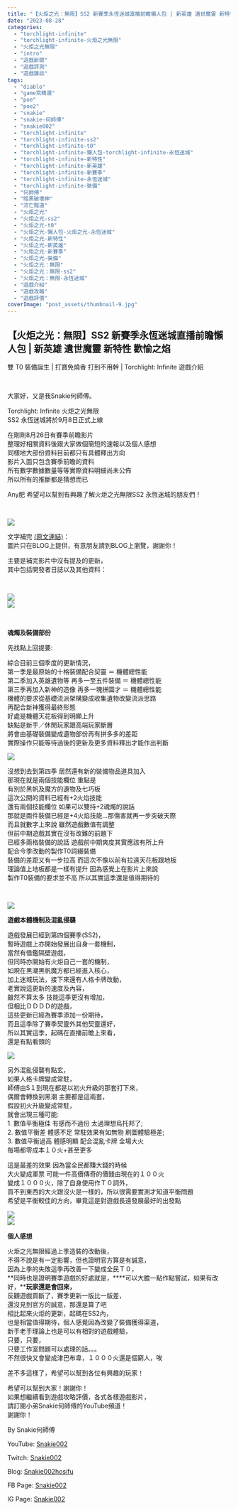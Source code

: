 ```yaml
---
title: "【火炬之光：無限】SS2 新賽季永恆迷城直播前瞻懶人包 | 新英雄 遺世魔靈 新特性 歡愉之焰 | 雙T0裝備誕生 | 打寶免燒香 打到不用幹 | Torchlight: Infinite 遊戲介紹"
date: "2023-08-28"
categories: 
  - "torchlight-infinite"
  - "torchlight-infinite-火炬之光無限"
  - "火炬之光無限"
  - "intro"
  - "遊戲新聞"
  - "遊戲評測"
  - "遊戲雜談"
tags: 
  - "diablo"
  - "game荒精選"
  - "poe"
  - "poe2"
  - "snakie"
  - "snakie-何師傅"
  - "snakie002"
  - "torchlight-infinite"
  - "torchlight-infinite-ss2"
  - "torchlight-infinite-t0"
  - "torchlight-infinite-懶人包-torchlight-infinite-永恆迷城"
  - "torchlight-infinite-新特性"
  - "torchlight-infinite-新英雄"
  - "torchlight-infinite-新賽季"
  - "torchlight-infinite-永恆迷城"
  - "torchlight-infinite-裝備"
  - "何師傅"
  - "暗黑破壞神"
  - "流亡黯道"
  - "火炬之光"
  - "火炬之光-ss2"
  - "火炬之光-t0"
  - "火炬之光-懶人包-火炬之光-永恆迷城"
  - "火炬之光-新特性"
  - "火炬之光-新英雄"
  - "火炬之光-新賽季"
  - "火炬之光-裝備"
  - "火炬之光：無限"
  - "火炬之光：無限-ss2"
  - "火炬之光：無限-永恆迷城"
  - "遊戲介紹"
  - "遊戲攻略"
  - "遊戲評價"
coverImage: "post_assets/thumbnail-9.jpg"
---
```


## 【火炬之光：無限】SS2 新賽季永恆迷城直播前瞻懶人包 | 新英雄 遺世魔靈 新特性 歡愉之焰  
雙 T0 裝備誕生 | 打寶免燒香 打到不用幹 | Torchlight: Infinite 遊戲介紹

  
   

  
大家好，又是我Snakie何師傅。  

  
Torchlight: Infinite 火炬之光無限  
SS2 永恆迷城將於9月8日正式上線  

  
在剛剛8月26日有賽季前瞻影片  
整理好相關資料後跟大家做個簡短的速報以及個人感想  
同樣地大部份資料目前都只有具體釋出方向  
影片入面只包含賽季前瞻的資料  
所有數字數據數量等等實際資料明細尚未公佈  
所以所有的推斷都是猜想而已  

  
Any肥 希望可以幫到有興趣了解火炬之光無限SS2 永恆迷城的朋友們！  

  
   

  
![](post_assets/thumbnail-9-1024x576.jpg)  

  
文字補完 [(原文連結)](https://snakie002hosifu.blog/torchlight-ss2-intro)：  
圖片只在BLOG上提供，有意朋友請到BLOG上瀏覽，謝謝你！  

  
主要是補完影片中沒有提及的更新，  
其中包括開發者日誌以及其他資料：  

  
   

  
![](post_assets/2-3-1024x576.jpg)  
![](post_assets/5-2-1024x576.jpg)  

  
   

  
**魂燭及裝備部份**  

  
先找點上回提要:  

  
綜合目前三個季度的更新情況，  
第一季是最原始的十格裝備配合契靈 ＝ 機體總性能  
第二季加入英雄遺物等 再多一至五件裝備 ＝ 機體總性能  
第三季再加入新神的造像 再多一塊拼圖才 ＝ 機體總性能  
機體的要求從基礎流派架構變成收集遺物改變流派思路  
再配合新神獲得最終形態  
好處是機體天花板得到明顯上升  
缺點是新手／休閒玩家跟高端玩家斷層  
將會由基礎裝備變成遺物部份再有拼多多的差距  
實際操作只能等待過後的更新及更多資料釋出才能作出判斷  

  
![](post_assets/cal-1024x681.png)  

  
沒想到去到第四季 居然還有新的裝備物品道具加入  
那現在就是兩個技能欄位 重點是  
有別於黑帆及魔方的遺物及七巧板  
這次公開的資料已經有+2火焰技能  
還有兩個技能欄位 如果可以雙持+2魂燭的說話  
那就是兩件裝備已經是+4火焰技能…那傷害就再一步突破天際  
而且就數字上來說 雖然遊戲數值有調整  
但前中期遊戲其實在沒有改難的前題下  
已經多兩格裝備的說話 遊戲前中期爽度其實應該有所上升  
配合今季改動的製作T0詞綴裝備  
裝備的差距又有一步拉高 而這次不像以前有拉遠天花板跟地板  
理論值上地板都是一樣有提升 因為感覺上在影片上來說  
製作T0裝備的要求並不高 所以其實這季還是值得期待的  

  
   

  
![](post_assets/6-1-1024x576.jpg)  

  
**遊戲本體機制及****混亂****侵襲**  

  
遊戲發展已經到第四個賽季(SS2)，  
暫時遊戲上亦開始發展出自身一套機制，  
當然有借鑑隔壁遊戲，  
但同時亦開始有火炬自己一套的機制，  
如現在黑潮黑帆魔方都已經進入核心，  
加上迷城玩法，接下來還有人格卡牌改動，  
老實說這更新的速度及內容，  
雖然不算太多 技能這季更沒有增加，  
但相比ＤＤＤＤ的遊戲，  
這些更新已經為賽季添加一份期待，  
而且這季除了賽季契靈外其他契靈還好，  
所以其實這季，起碼在直播前瞻上來看，  
還是有點看頭的  

  
![](post_assets/3-2-1024x576.jpg)  

  
另外混亂侵襲有點玄，  
如果人格卡牌變成常駐，  
師傅由S１到現在都是以初火升級的那套打下來，  
偶爾會轉換到黑潮 主要都是這兩套，  
假設初火升級變成常駐，  
就會出現三種可能:  
1\. 數值平衡極佳 有感而不過份 太過理想烏托邦了;  
2\. 數值平衡差 體感不足 常駐效果有如無物 刷圖體驗極差;  
3\. 數值平衡過高 體感明顯 配合混亂卡牌 全場大火  
每場都零成本１０火+甚至更多  

  
這是最差的效果 因為當全民都賺大錢的時候  
大火變成軍票 可能一件高價傳奇的價錢由現在的１００火  
變成１０００火，除了自身使用作Ｔ０詞外，  
買不到東西的大火跟沒火是一樣的，所以很需要實測才知道平衡問題  
希望是平衡較佳的方向，畢竟這是對遊戲長遠發展最好的出發點  

  
![](post_assets/1-4-1024x576.jpg)  
![](post_assets/4-2-1024x576.jpg)  

  
**個人感想**  

  
火炬之光無限經過上季造裝的改動後，  
不得不說是有一定影響，但也證明官方算是有誠意，  
因為上季的失敗這季再改善一下變成全民Ｔ０，  
**同時也是證明賽季遊戲的好處就是，****可以大膽一點作點嘗試，如果有改好，****玩家還是會回來，**  
反觀遊戲買斷了，賽季更新一版比一版差，  
還沒見到官方的誠意，那還是算了吧  
相比起來火炬的更新，起碼在SS2內，  
也是相當值得期待，個人感覺因為改變了裝備獲得渠道，  
新手老手理論上也是可以有相對的遊戲體驗，  
只要，只要，  
只要工作室問題可以處理的話。。。  
不然很快又會變成津巴布韋，１０００火還是個窮人，唉  

  
差不多這樣了，希望可以幫到各位有興趣的玩家！  

  
希望可以幫到大家！謝謝你！  
如果想繼續看到遊戲攻略評價，各式各樣遊戲影片，  
請訂閱小弟Snakie何師傅的YouTube頻道！  
謝謝你！  

  
By Snakie何師傅  

  
YouTube: [Snakie002](https://www.youtube.com/channel/UCDOMLG_RBSoqVHK3sIYJeLA)  

  
Twitch: [Snakie002](https://www.twitch.tv/snakie002/)  

  
Blog: [Snakie002hosifu](https://snakie002hosifu.blog/)  

  
FB Page: [Snakie002](https://www.facebook.com/Snakie002/)  

  
IG Page: [Snakie002](https://www.instagram.com/snakie002/)

